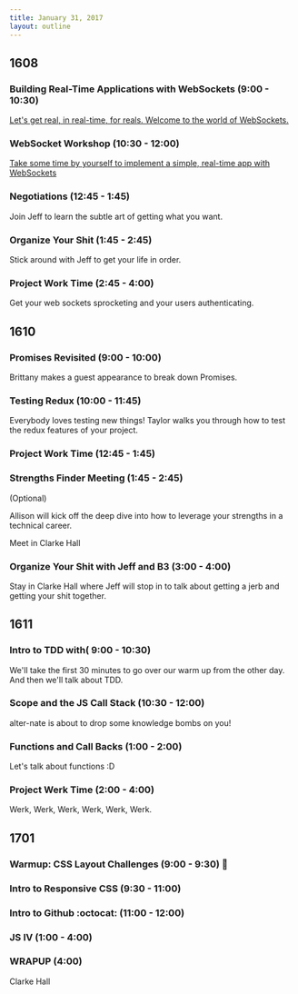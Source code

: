 ```yaml
---
title: January 31, 2017
layout: outline
---
```


## 1608

### Building Real-Time Applications with WebSockets (9:00 - 10:30)

[Let's get real, in real-time, for reals. Welcome to the world of WebSockets.](http://frontend.turing.io/lessons/websockets.html)

### WebSocket Workshop (10:30 - 12:00)

[Take some time by yourself to implement a simple, real-time app with WebSockets](http://frontend.turing.io/lessons/websocket-workshop.html)

### Negotiations (12:45 - 1:45)
Join Jeff to learn the subtle art of getting what you want.

### Organize Your Shit (1:45 - 2:45)
Stick around with Jeff to get your life in order.

### Project Work Time (2:45 - 4:00)
Get your web sockets sprocketing and your users authenticating.

## 1610

### Promises Revisited (9:00 - 10:00)
Brittany makes a guest appearance to break down Promises.  

### Testing Redux (10:00 - 11:45)
Everybody loves testing new things! Taylor walks you through how to test the redux features of your project.

### Project Work Time (12:45 - 1:45)

### Strengths Finder Meeting (1:45 - 2:45)
(Optional)  

Allison will kick off the deep dive into how to leverage your strengths in a technical career.  

Meet in Clarke Hall  

### Organize Your Shit with Jeff and B3 (3:00 - 4:00)
Stay in Clarke Hall where Jeff will stop in to talk about getting a jerb and getting your shit together.  

## 1611

### Intro to TDD with( 9:00 - 10:30)

We'll take the first 30 minutes to go over our warm up from the other day. And then we'll talk about TDD.

### Scope and the JS Call Stack (10:30 - 12:00)

alter-nate is about to drop some knowledge bombs on you!

### Functions and Call Backs (1:00 - 2:00)

Let's talk about functions :D

### Project Werk Time (2:00 - 4:00)

Werk, Werk, Werk, Werk, Werk, Werk.

## 1701

### Warmup: CSS Layout Challenges (9:00 - 9:30) :muscle:

### Intro to Responsive CSS (9:30 - 11:00)

### Intro to Github :octocat: (11:00 - 12:00)

### JS IV (1:00 - 4:00)

### WRAPUP (4:00)
Clarke Hall
